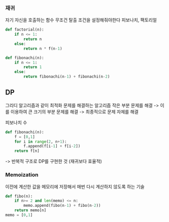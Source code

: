 ### 재귀
자기 자신을 호출하는 함수
무조건 탈출 조건을 설정해줘야한다
피보나치, 팩토리얼
```python
def factorial(n):
    if n <= 1:
        return n
    else:
        return n * f(n-1)

def fibonachi(n):
    if n <= 1:
        return 1
    else:
        return fibonachi(n-1) + fibonachi(n-2)
```

## DP
그리디 알고리즘과 같이 최적화 문제를 해결하는 알고리즘
작은 부분 문제를 해결 -> 이를 이용하여 큰 크기의 부분 문제를 해결 -> 최종적으로 문제 자체를 해결

피보나치 수
```python
def fibonachi(n):
    f = [0,1]
    for i in range(2, n+1):
        f.append(f[i-1] + f[i-2])
    return f[n]
```
-> 반복적 구조로 DP를 구현한 것 (재귀보다 효율적)

### Memoization
이전에 계산한 값을 메모리에 저장해서 매번 다시 계산하지 않도록 하는 기술

```python
def fibo(n):
    if n>= 2 and len(memo) <= n:
        memo.append(fibo(n-1) + fibo(n-2))
    return memo[n]
memo = [0,1]
```